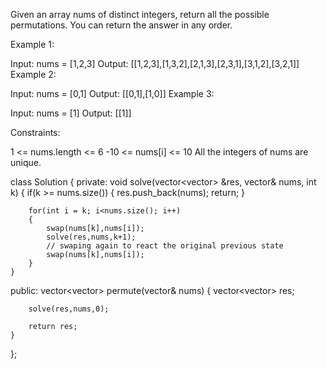 Given an array nums of distinct integers, return all the possible permutations. You can return the answer in any order.

 

Example 1:

Input: nums = [1,2,3]
Output: [[1,2,3],[1,3,2],[2,1,3],[2,3,1],[3,1,2],[3,2,1]]
Example 2:

Input: nums = [0,1]
Output: [[0,1],[1,0]]
Example 3:

Input: nums = [1]
Output: [[1]]
 

Constraints:

1 <= nums.length <= 6
-10 <= nums[i] <= 10
All the integers of nums are unique.


class Solution {
private:
    void solve(vector<vector<int>> &res, vector<int>& nums, int k)
    {
        if(k >= nums.size())
        {
            res.push_back(nums);
            return; 
        }
        
        for(int i = k; i<nums.size(); i++)
        {
            swap(nums[k],nums[i]);
            solve(res,nums,k+1);
            // swaping again to react the original previous state
            swap(nums[k],nums[i]);
        }
    }
public:
    vector<vector<int>> permute(vector<int>& nums) {
        vector<vector<int>> res;
        
        solve(res,nums,0);
        
        return res;
    }
};